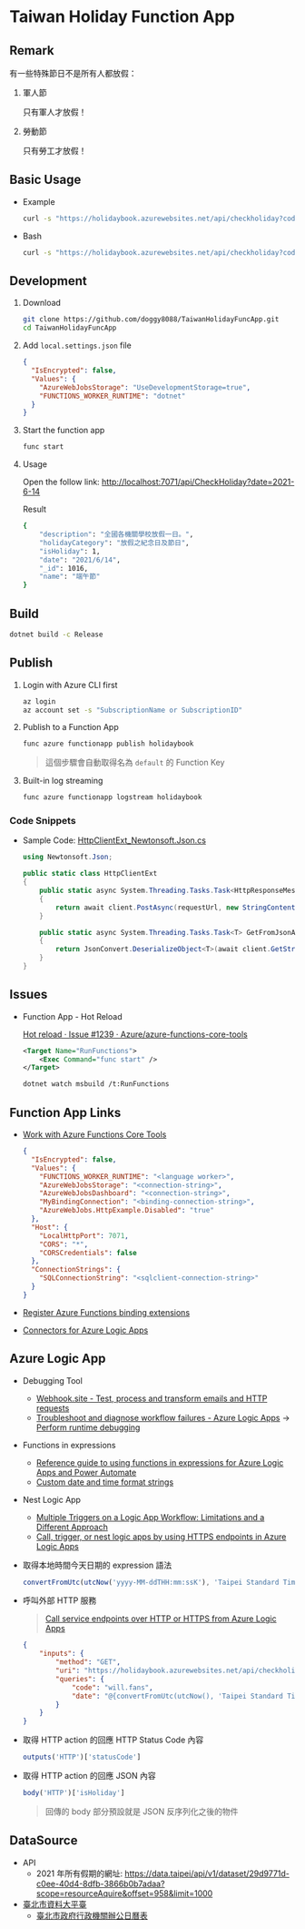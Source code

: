 # Taiwan Holiday Function App

## Remark

有一些特殊節日不是所有人都放假：

1. 軍人節

    只有軍人才放假！

2. 勞動節

    只有勞工才放假！

## Basic Usage

- Example

    ```sh
    curl -s "https://holidaybook.azurewebsites.net/api/checkholiday?code=will.fans&date=2021-06-14"
    ```

- Bash

    ```sh
    curl -s "https://holidaybook.azurewebsites.net/api/checkholiday?code=will.fans&date=`date -Idate`"
    ```

## Development

1. Download

    ```sh
    git clone https://github.com/doggy8088/TaiwanHolidayFuncApp.git
    cd TaiwanHolidayFuncApp
    ```

2. Add `local.settings.json` file

    ```json
    {
      "IsEncrypted": false,
      "Values": {
        "AzureWebJobsStorage": "UseDevelopmentStorage=true",
        "FUNCTIONS_WORKER_RUNTIME": "dotnet"
      }
    }
    ```

3. Start the function app

    ```sh
    func start
    ```

4. Usage

    Open the follow link: <http://localhost:7071/api/CheckHoliday?date=2021-6-14>

    Result

    ```sh
    {
        "description": "全國各機關學校放假一日。",
        "holidayCategory": "放假之紀念日及節日",
        "isHoliday": 1,
        "date": "2021/6/14",
        "_id": 1016,
        "name": "端午節"
    }
    ```

## Build

```sh
dotnet build -c Release
```

## Publish

1. Login with Azure CLI first

   ```sh
   az login
   az account set -s "SubscriptionName or SubscriptionID"
   ```

2. Publish to a Function App

   ```sh
   func azure functionapp publish holidaybook
   ```

   > 這個步驟會自動取得名為 `default` 的 Function Key

3. Built-in log streaming

    ```sh
    func azure functionapp logstream holidaybook
    ```

### Code Snippets

- Sample Code: [HttpClientExt_Newtonsoft.Json.cs](https://gist.github.com/doggy8088/8bfc6613e34c4d3c5db6348c24b46759#file-httpclientext_newtonsoft-json-cs-L29-L41)

  ```cs
  using Newtonsoft.Json;

  public static class HttpClientExt
  {
      public static async System.Threading.Tasks.Task<HttpResponseMessage> PostAsJsonAsync<T>(this HttpClient client, string requestUrl, T theObj)
      {
          return await client.PostAsync(requestUrl, new StringContent(JsonConvert.SerializeObject(theObj), Encoding.UTF8, "application/json"));
      }

      public static async System.Threading.Tasks.Task<T> GetFromJsonAsync<T>(this HttpClient client, string requestUrl)
      {
          return JsonConvert.DeserializeObject<T>(await client.GetStringAsync(requestUrl));
      }
  }
  ```

## Issues

- Function App - Hot Reload

  [Hot reload · Issue #1239 · Azure/azure-functions-core-tools](https://github.com/Azure/azure-functions-core-tools/issues/1239)

  ```xml
  <Target Name="RunFunctions">
      <Exec Command="func start" />
  </Target>
  ```

  ```sh
  dotnet watch msbuild /t:RunFunctions
  ```

## Function App Links

- [Work with Azure Functions Core Tools](https://docs.microsoft.com/en-us/azure/azure-functions/functions-run-local?tabs=linux%2Ccsharp%2Cbash&WT.mc_id=DT-MVP-4015686)

    ```json
    {
      "IsEncrypted": false,
      "Values": {
        "FUNCTIONS_WORKER_RUNTIME": "<language worker>",
        "AzureWebJobsStorage": "<connection-string>",
        "AzureWebJobsDashboard": "<connection-string>",
        "MyBindingConnection": "<binding-connection-string>",
        "AzureWebJobs.HttpExample.Disabled": "true"
      },
      "Host": {
        "LocalHttpPort": 7071,
        "CORS": "*",
        "CORSCredentials": false
      },
      "ConnectionStrings": {
        "SQLConnectionString": "<sqlclient-connection-string>"
      }
    }
    ```

- [Register Azure Functions binding extensions](https://docs.microsoft.com/en-us/azure/azure-functions/functions-bindings-register#extension-bundles?WT.mc_id=DT-MVP-4015686)

- [Connectors for Azure Logic Apps](https://docs.microsoft.com/en-us/azure/connectors/apis-list)

## Azure Logic App

- Debugging Tool
  - [Webhook.site - Test, process and transform emails and HTTP requests](https://webhook.site/)
  - [Troubleshoot and diagnose workflow failures - Azure Logic Apps](https://docs.microsoft.com/en-us/azure/logic-apps/logic-apps-diagnosing-failures) -> [Perform runtime debugging](https://docs.microsoft.com/en-us/azure/logic-apps/logic-apps-diagnosing-failures#perform-runtime-debugging)

- Functions in expressions
  - [Reference guide to using functions in expressions for Azure Logic Apps and Power Automate](https://docs.microsoft.com/en-us/azure/logic-apps/workflow-definition-language-functions-reference?WT.mc_id=DT-MVP-4015686)
  - [Custom date and time format strings](https://docs.microsoft.com/en-us/dotnet/standard/base-types/custom-date-and-time-format-strings?WT.mc_id=DT-MVP-4015686)

- Nest Logic App
  - [Multiple Triggers on a Logic App Workflow: Limitations and a Different Approach](https://powerobjects.com/tips-and-tricks/multiple-triggers-logic-app-workflow/)
  - [Call, trigger, or nest logic apps by using HTTPS endpoints in Azure Logic Apps](https://docs.microsoft.com/en-us/azure/logic-apps/logic-apps-http-endpoint)

- 取得本地時間今天日期的 expression 語法

    ```js
    convertFromUtc(utcNow('yyyy-MM-ddTHH:mm:ssK'), 'Taipei Standard Time', 'yyyy-MM-dd')
    ```

- 呼叫外部 HTTP 服務

    > [Call service endpoints over HTTP or HTTPS from Azure Logic Apps](https://docs.microsoft.com/en-us/azure/connectors/connectors-native-http)

    ```json
    {
        "inputs": {
            "method": "GET",
            "uri": "https://holidaybook.azurewebsites.net/api/checkholiday",
            "queries": {
                "code": "will.fans",
                "date": "@{convertFromUtc(utcNow(), 'Taipei Standard Time', 'yyyy-MM-dd')}"
            }
        }
    }
    ```

- 取得 HTTP action 的回應 HTTP Status Code 內容

    ```js
    outputs('HTTP')['statusCode']
    ```

- 取得 HTTP action 的回應 JSON 內容

    ```js
    body('HTTP')['isHoliday']
    ```

  > 回傳的 body 部分預設就是 JSON 反序列化之後的物件

## DataSource

- API
  - 2021 年所有假期的網址: https://data.taipei/api/v1/dataset/29d9771d-c0ee-40d4-8dfb-3866b0b7adaa?scope=resourceAquire&offset=958&limit=1000
- [臺北市資料大平臺](https://data.taipei/)
  - [臺北市政府行政機關辦公日曆表](https://data.taipei/#/dataset/detail?id=c30ca421-d935-4faa-b523-9c175c8de738)
